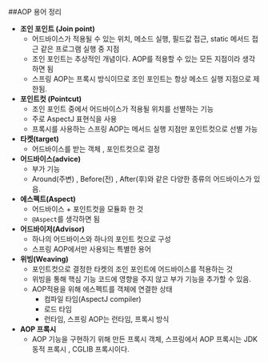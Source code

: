 ##AOP 용어 정리

- **조인 포인트 (Join point)**
  - 어드바이스가 적용될 수 있는 위치, 메소드 실행, 필드값 접근, static 메서드 접근 같은 프로그램 실행 중 지점
  - 조인 포인트는 추상적인 개념이다. AOP를 적용할 수 있는 모든 지점이라 생각하면 됨
  - 스프링 AOP는 프록시 방식이므로 조인 포인트는 항상 메소드 실행 지점으로 제한됨.
- **포인트컷 (Pointcut)**
  - 조인 포인트 중에서 어드바이스가 적용될 위치를 선별하는 기능
  - 주로 AspectJ 표현식을 사용
  - 프록시를 사용하는 스프링 AOP는 메서드 실행 지점만 포인트컷으로 선별 가능
- **타켓(target)**
  - 어드바이스를 받는 객체 , 포인트컷으로 결정
- **어드바이스(advice)**
  - 부가 기능
  - Around(주변) , Before(전) , After(후)와 같은 다양한 종류의 어드바이스가 있음.
- **에스펙트(Aspect)**
  - 어드바이스 + 포인트컷을 모듈화 한 것
  - `@Aspect`를 생각하면 됨
- **어드바이저(Advisor)**
  - 하나의 어드바이스와 하나의 포인트 컷으로 구성
  - 스프링 AOP에서만 사용되는 특별한 용어
- **위빙(Weaving)**
  - 포인트컷으로 결정한 타켓의 조인 포인트에 어드바이스를 적용하는 것
  - 위빙을 통해 핵심 기능 코드에 영향을 주지 않고 부가 기능을 추가할 수 있음.
  - AOP적용을 위해 에스펙트를 객체에 연결한 상태
    - 컴파일 타임(AspectJ compiler)
    - 로드 타임
    - 런타임, 스프링 AOP는 런타임, 프록시 방식
- **AOP 프록시**
  - AOP 기능을 구현하기 위해 만든 프록시 객체, 스프링에서 AOP 프록시는 JDK 동적 프록시 , CGLIB 프록시이다.